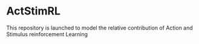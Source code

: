 # ActStimRL
This repository is launched to model the relative contribution of Action and Stimulus reinforcement Learning
